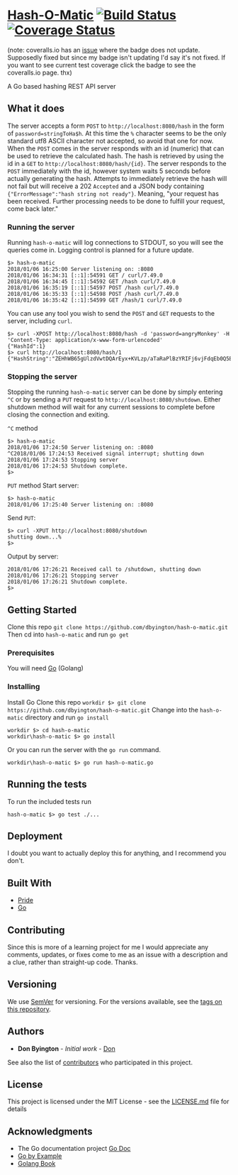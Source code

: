 # [Hash-O-Matic](https://github.com/dbyington/hash-o-matic) [![Build Status](https://travis-ci.org/dbyington/hash-o-matic.svg?branch=development)](https://travis-ci.org/dbyington/hash-o-matic)[![Coverage Status](https://coveralls.io/repos/github/dbyington/hash-o-matic/badge.svg?branch=development)](https://coveralls.io/github/dbyington/hash-o-matic?branch=development)
(note: coveralls.io has an [issue](https://github.com/lemurheavy/coveralls-public/issues/971) where the badge does not update. Supposedly fixed but since my badge isn't updating I'd say it's not fixed. If you want to see current test coverage click the badge to see the coveralls.io page. thx) 

A Go based hashing REST API server


## What it does

The server accepts a form `POST` to `http://localhost:8080/hash` in the form of `password=stringToHa$h`. At this time the `%` character seems to be the only standard utf8 ASCII character not accepted, so avoid that one for now.
When the `POST` comes in the server responds with an id (numeric) that can be used to retrieve the calculated hash. The hash is retrieved by using the id in a `GET` to `http://localhost:8080/hash/{id}`.
The server responds to the `POST` immediately with the id, however system waits 5 seconds before actually generating the hash. Attempts to immediately retrieve the hash will not fail but will receive a 202 `Accepted` and a JSON body containing `{"ErrorMessage":"hash string not ready"}`. Meaning, "your request has been received. Further processing needs to be done to fulfill your request, come back later."

### Running the server

Running `hash-o-matic` will log connections to STDOUT, so you will see the queries come in. Logging control is planned for a future update.

```
$> hash-o-matic
2018/01/06 16:25:00 Server listening on: :8080
2018/01/06 16:34:31 [::1]:54591 GET / curl/7.49.0
2018/01/06 16:34:45 [::1]:54592 GET /hash curl/7.49.0
2018/01/06 16:35:19 [::1]:54597 POST /hash curl/7.49.0
2018/01/06 16:35:33 [::1]:54598 POST /hash curl/7.49.0
2018/01/06 16:35:42 [::1]:54599 GET /hash/1 curl/7.49.0
```

You can use any tool you wish to send the `POST` and `GET` requests to the server, including `curl`.
```
$> curl -XPOST http://localhost:8080/hash -d 'password=angryMonkey' -H 'Content-Type: application/x-www-form-urlencoded'
{"HashId":1}
$> curl http://localhost:8080/hash/1
{"HashString":"ZEHhWB65gUlzdVwtDQArEyx+KVLzp/aTaRaPlBzYRIFj6vjFdqEb0Q5B8zVKCZ0vKbZPZklJz0Fd7su2A+gf7Q=="}
```

### Stopping the server

Stopping the running `hash-o-matic` server can be done by simply entering `^C` or by sending a `PUT` request to `http://localhost:8080/shutdown`. Either shutdown method will wait for any current sessions to complete before closing the connection and exiting.


`^C` method
```
$> hash-o-matic
2018/01/06 17:24:50 Server listening on: :8080
^C2018/01/06 17:24:53 Received signal interrupt; shutting down
2018/01/06 17:24:53 Stopping server
2018/01/06 17:24:53 Shutdown complete.
$>
```
`PUT` method
Start server:
```
$> hash-o-matic
2018/01/06 17:25:40 Server listening on: :8080

```
Send `PUT`:
```
$> curl -XPUT http://localhost:8080/shutdown
shutting down...%
$>
```
Output by server:
```
2018/01/06 17:26:21 Received call to /shutdown, shutting down
2018/01/06 17:26:21 Stopping server
2018/01/06 17:26:21 Shutdown complete.
$>
```

## Getting Started

Clone this repo `git clone https://github.com/dbyington/hash-o-matic.git`
Then cd into `hash-o-matic` and run `go get`

### Prerequisites

You will need [Go](https://golang.org/) (Golang)


### Installing

Install Go
Clone this repo
`workdir $> git clone https://github.com/dbyington/hash-o-matic.git`
Change into the `hash-o-matic` directory and run `go install`

```
workdir $> cd hash-o-matic
workdir\hash-o-matic $> go install
```

Or you can run the server with the `go run` command.

```
workdir\hash-o-matic $> go run hash-o-matic.go
```

## Running the tests

To run the included tests run
```
hash-o-matic $> go test ./...
```

## Deployment

I doubt you want to actually deploy this for anything, and I recommend you don't.

## Built With

* [Pride](https://www.google.com/search?q=pride)
* [Go](https://golang.org)

## Contributing

Since this is more of a learning project for me I would appreciate any comments, updates, or fixes come to me as an issue with a description and a clue, rather than straight-up code. Thanks.

## Versioning

We use [SemVer](http://semver.org/) for versioning. For the versions available, see the [tags on this repository](https://github.com/dbyington/hash-o-matic/tags).

## Authors

* **Don Byington** - *Initial work* - [Don](https://github.com/dbyington)

See also the list of [contributors](https://github.com/dbyington/hash-o-matic/contributors) who participated in this project.

## License

This project is licensed under the MIT License - see the [LICENSE.md](LICENSE.md) file for details

## Acknowledgments

* The Go documentation project [Go Doc](https://golang.org/doc/)
* [Go by Example](https://gobyexample.com/)
* [Golang Book](http://www.golang-book.com/)
```
